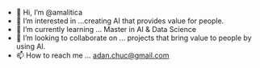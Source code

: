 - 👋 Hi, I’m @amalitica
- 👀 I’m interested in ...creating AI that provides value for people. 
- 🌱 I’m currently learning ... Master in AI & Data Science
- 💞️ I’m looking to collaborate on ... projects that bring value to people by using AI. 
- 📫 How to reach me ... adan.chuc@gmail.com

<!---
amalitica/amalitica is a ✨ special ✨ repository because its `README.md` (this file) appears on your GitHub profile.
You can click the Preview link to take a look at your changes.
--->

